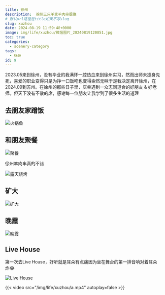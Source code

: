 ```yaml
---
title: 徐州
description:  徐州三只羊家羊肉串很绝
# 默认url路径是title如果不写slug
slug: xuzhou
date: 2024-08-19 11:59:48+0000
image: img/life/xuzhou/微信图片_20240819120851.jpg
toc: true
categories:
  - scenery-category
tags:
  - 徐州
id: 9
---
```


2023.05来到徐州，没有毕业的我满怀一腔热血来到徐州实习，然而出师未捷身先死，喜爱的职业变得只是为挣一口饭吃也变得索然无味于是我决定离开徐州，在2024.09到苏州。在徐州的那些日子里，庆幸遇到一众志同道合的好朋友 & 好老师。但天下没有不散的席，感谢每一位朋友让我学到了很多生活的道理

## 去朋友家蹭饭

![火锅鱼](img/life/xuzhou/微信图片_20240819120838.jpg)

## 和朋友聚餐

![聚餐](img/life/xuzhou/微信图片_20240819120842.jpg)

徐州羊肉串真的不错

![露天烧烤](img/life/xuzhou/微信图片_20240819120855.jpg)

## 矿大

![矿大](img/life/xuzhou/微信图片_20240819120858.jpg)

## 晚霞

![晚霞](img/life/xuzhou/晚霞.jpg)

## Live House
第一次去Live House，好听就是耳朵有点痛因为坐在舞台的第一排音响对着耳朵炸😂

![Live House](img/life/xuzhou/微信图片_20240819120846.jpg)

{{< video src="/img/life/xuzhou/a.mp4" autoplay=false  >}}


